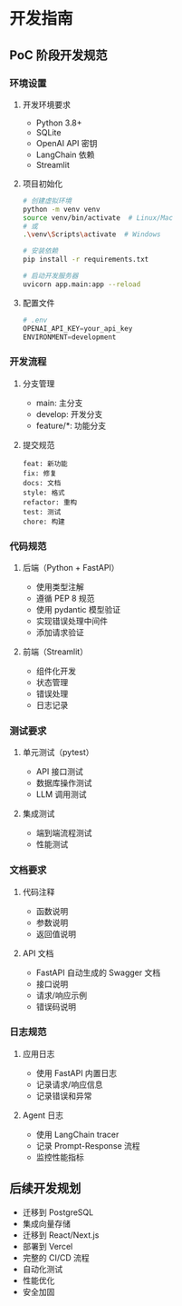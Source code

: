 # 开发指南

## PoC 阶段开发规范

### 环境设置
1. 开发环境要求
   - Python 3.8+
   - SQLite
   - OpenAI API 密钥
   - LangChain 依赖
   - Streamlit

2. 项目初始化
   ```bash
   # 创建虚拟环境
   python -m venv venv
   source venv/bin/activate  # Linux/Mac
   # 或
   .\venv\Scripts\activate  # Windows

   # 安装依赖
   pip install -r requirements.txt

   # 启动开发服务器
   uvicorn app.main:app --reload
   ```

3. 配置文件
   ```python
   # .env
   OPENAI_API_KEY=your_api_key
   ENVIRONMENT=development
   ```

### 开发流程
1. 分支管理
   - main: 主分支
   - develop: 开发分支
   - feature/*: 功能分支

2. 提交规范
   ```
   feat: 新功能
   fix: 修复
   docs: 文档
   style: 格式
   refactor: 重构
   test: 测试
   chore: 构建
   ```

### 代码规范
1. 后端（Python + FastAPI）
   - 使用类型注解
   - 遵循 PEP 8 规范
   - 使用 pydantic 模型验证
   - 实现错误处理中间件
   - 添加请求验证

2. 前端（Streamlit）
   - 组件化开发
   - 状态管理
   - 错误处理
   - 日志记录

### 测试要求
1. 单元测试（pytest）
   - API 接口测试
   - 数据库操作测试
   - LLM 调用测试

2. 集成测试
   - 端到端流程测试
   - 性能测试

### 文档要求
1. 代码注释
   - 函数说明
   - 参数说明
   - 返回值说明

2. API 文档
   - FastAPI 自动生成的 Swagger 文档
   - 接口说明
   - 请求/响应示例
   - 错误码说明

### 日志规范
1. 应用日志
   - 使用 FastAPI 内置日志
   - 记录请求/响应信息
   - 记录错误和异常

2. Agent 日志
   - 使用 LangChain tracer
   - 记录 Prompt-Response 流程
   - 监控性能指标

## 后续开发规划
- 迁移到 PostgreSQL
- 集成向量存储
- 迁移到 React/Next.js
- 部署到 Vercel
- 完整的 CI/CD 流程
- 自动化测试
- 性能优化
- 安全加固 